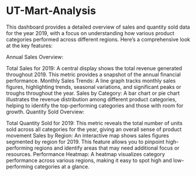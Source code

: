 # UT-Mart-Analysis
This dashboard provides a detailed overview of sales and quantity sold data for the year 2019, with a focus on understanding how various product categories performed across different regions. Here’s a comprehensive look at the key features:

Annual Sales Overview:

Total Sales for 2019: A central display shows the total revenue generated throughout 2019. This metric provides a snapshot of the annual financial performance.
Monthly Sales Trends: A line graph tracks monthly sales figures, highlighting trends, seasonal variations, and significant peaks or troughs throughout the year.
Sales by Category: A bar chart or pie chart illustrates the revenue distribution among different product categories, helping to identify the top-performing categories and those with room for growth.
Quantity Sold Overview:

Total Quantity Sold for 2019: This metric reveals the total number of units sold across all categories for the year, giving an overall sense of product movement
Sales by Region: An interactive map shows sales figures segmented by region for 2019. This feature allows you to pinpoint high-performing regions and identify areas that may need additional focus or resources.
Performance Heatmap: A heatmap visualizes category performance across various regions, making it easy to spot high and low-performing categories at a glance.
